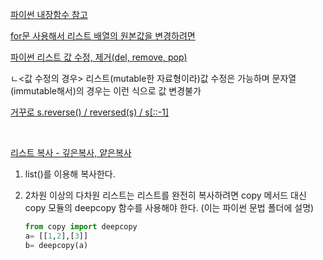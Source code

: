 [파이썬 내장함수 참고](https://docs.python.org/ko/3/library/functions.html)

[for문 사용해서 리스트 배열의 원본값을 변경하려면](https://github.com/confettimimy/Python-for-coding-test/blob/master/%ED%8C%8C%EC%9D%B4%EC%8D%AC%20%EB%AC%B8%EB%B2%95/%E2%98%85for%EB%AC%B8%20%EC%82%AC%EC%9A%A9%ED%95%B4%EC%84%9C%20%EB%A6%AC%EC%8A%A4%ED%8A%B8%20%EC%9B%90%EC%86%8C%EB%A5%BC%20%EB%B3%80%EA%B2%BD%ED%95%98%EB%A0%A4%EB%A9%B4%20%EC%96%B4%EB%96%BB%EA%B2%8C%20%ED%95%B4%EC%95%BC%20%ED%95%98%EB%82%98%EC%9A%94.md)

[파이썬 리스트 값 수정, 제거(del, remove, pop)](https://hogni.tistory.com/47) 

ㄴ<값 수정의 경우> 리스트(mutable한 자료형이라)값 수정은 가능하며 문자열(immutable해서)의 경우는 이런 식으로 값 변경불가

[거꾸로 s.reverse() / reversed(s) / s[::-1] ](https://itholic.github.io/python-reverse-string/)

​    

[리스트 복사 - 깊은복사, 얕은복사](https://hcr3066.tistory.com/74)

1. list()를 이용해 복사한다.

2. 2차원 이상의 다차원 리스트는 리스트를 완전히 복사하려면 copy 메서드 대신 copy 모듈의 deepcopy 함수를 사용해야 한다. (이는 파이썬 문법 폴더에 설명)

   ```python
   from copy import deepcopy
   a= [[1,2],[3]]
   b= deepcopy(a)
   ```

​    

